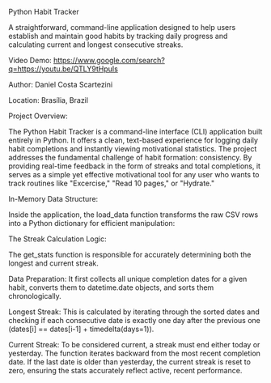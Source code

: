 Python Habit Tracker

A straightforward, command-line application designed to help users establish and maintain good habits by tracking daily progress and calculating current and longest consecutive streaks.

Video Demo: https://www.google.com/search?q=https://youtu.be/QTLY9tHpuIs

Author: Daniel Costa Scartezini

Location: Brasília, Brazil


Project Overview:

The Python Habit Tracker is a command-line interface (CLI) application built entirely in Python. It offers a clean, text-based experience for logging daily habit completions and instantly viewing motivational statistics.
The project addresses the fundamental challenge of habit formation: consistency. By providing real-time feedback in the form of streaks and total completions, it serves as a simple yet effective motivational tool for any user who wants to track routines like "Excercise," "Read 10 pages," or "Hydrate."


In-Memory Data Structure:

Inside the application, the load_data function transforms the raw CSV rows into a Python dictionary for efficient manipulation:


The Streak Calculation Logic:

The get_stats function is responsible for accurately determining both the longest and current streak.

Data Preparation: It first collects all unique completion dates for a given habit, converts them to datetime.date objects, and sorts them chronologically.

Longest Streak: This is calculated by iterating through the sorted dates and checking if each consecutive date is exactly one day after the previous one (dates[i] == dates[i-1] + timedelta(days=1)).

Current Streak: To be considered current, a streak must end either today or yesterday. The function iterates backward from the most recent completion date. If the last date is older than yesterday, the current streak is reset to zero, ensuring the stats accurately reflect active, recent performance.

